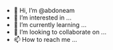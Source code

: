 - 👋 Hi, I’m @abdoneam
- 👀 I’m interested in ...
- 🌱 I’m currently learning ...
- 💞️ I’m looking to collaborate on ...
- 📫 How to reach me ...

<!---
abdoneam/abdoneam is a ✨ special ✨ repository because its `README.md` (this file) appears on your GitHub profile.
You can click the Preview link to take a look at your changes.
--->
